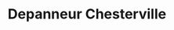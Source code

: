 ---
title: "Depanneur Chesterville"
url: /chesterville/depanneur-chesterville/
shop: Lebensmittel
---